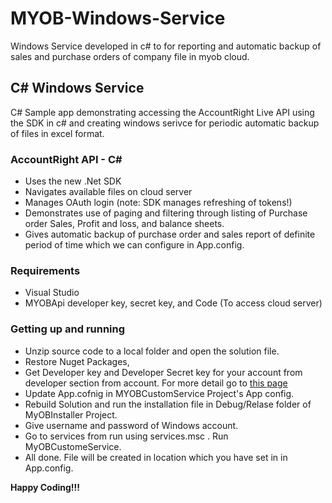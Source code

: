# MYOB-Windows-Service

Windows Service developed in c# to for reporting and automatic backup of sales and purchase orders of company file in myob cloud.


## C# Windows Service
C# Sample app demonstrating accessing the AccountRight Live API using the SDK in c# and creating windows serivce for periodic automatic backup of files in excel format.

### AccountRight API - C#
*	Uses the new .Net SDK  
*	Navigates available files on cloud server 
*	Manages OAuth login (note: SDK manages refreshing of tokens!) 
*	Demonstrates use of paging and filtering through listing of Purchase order Sales, Profit and loss, and balance sheets.
*	Gives automatic backup of purchase order and sales report of definite period of time which we can configure in App.config.

### Requirements
*	Visual Studio 
*	MYOBApi developer key, secret key, and Code (To access cloud server)

### Getting up and running
* Unzip source code to a local folder and open the solution file. 
* Restore Nuget Packages,
* Get Developer key and Developer Secret key for your account from developer section from account. For more detail go to 
[this page](http://developer.myob.com/api/accountright/api-overview/getting-started/)
* Update App.cofnig in MYOBCustomService Project's App config.
* Rebuild Solution and run the installation file in Debug/Relase folder of MyOBInstaller Project. 
* Give username and password of Windows account. 
* Go to services from run using services.msc . Run MyOBCustomeService. 
* All done. File will be created in location which you have set in in App.config.

**Happy Coding!!!**
